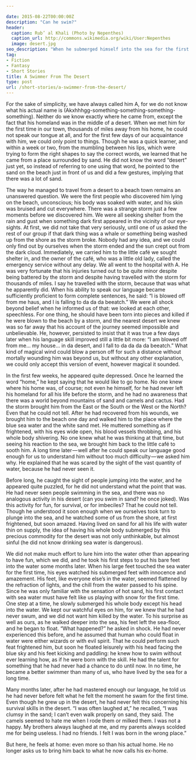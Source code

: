 ```yaml
---

date: 2015-08-22T00:00:00Z
description: "Can he swim?"
header:
  caption: Rub’ al Khali (Photo by Nepenthes)
  caption_url: http://commons.wikimedia.org/wiki/User:Nepenthes
  image: desert.jpg
seo_description: "When he submerged himself into the sea for the first time, he discovered something unusual..."
tag:
- Fiction
- Fantasy
- Short Stories
title: A Swimmer From The Desert
type: post
url: /short-stories/a-swimmer-from-the-desert/
---
```


For the sake of simplicity, we have always called him A, for we do not know what his actual name is (Akxhhhgg-something-something-something-something).
Neither do we know exactly where he came from, except the fact that his homeland was in the middle of a desert. When we met him for the first time in our town, thousands of miles away from his home, he could not speak our tongue at all, and for the first few days of our acquaintance with him, we could only point to things. Though he was a quick learner, and within a week or two, from the mumbling between his lips, which were trying to form the right shapes to say the correct words, we learned that he came from a place surrounded by sand. He did not know the word “desert” just yet, so instead of referring to one using that word, he pointed to the sand on the beach just in front of us and did a few gestures, implying that there was a lot of sand.

The way he managed to travel from a desert to a beach town remains an unanswered question. We were the first people who discovered him lying on the beach, unconscious; his body was soaked with water, and his skin was bruised and cut everywhere. There was a strange storm just a few moments before we discovered him. We were all seeking shelter from the rain and gust when something dark first appeared in the vicinity of our eye-sights. At first, we did not take that very seriously, until one of us asked the rest of our group if that dark thing was a whale or something being washed up from the shore as the storm broke. Nobody had any idea, and we could only find out by ourselves when the storm ended and the sun crept out from the dark cloud. Immediately, we carried him to the little café we sought shelter in, and the owner of the café, who was a little old lady, called the emergency service without any delay. We all went to the hospital with A. He was very fortunate that his injuries turned out to be quite minor despite being battered by the storm and despite having travelled with the storm for thousands of miles. I say he travelled with the storm, because that was what he apparently did. When his ability to speak our language became sufficiently proficient to form complete sentences, he said: “I is blowed off from me haus, and I is falling to da da da beeatch.”
We were all shock beyond belief when he informed us of that: we looked at each other, speechless. For one thing, he should have been torn into pieces and killed if he were blown to the beach by a storm, and the nearest desert we knew was so far away that his account of the journey seemed impossible and unbelievable. He, however, persisted to insist that it was true a few days later when his language skill improved still a little bit more: “I am blowed off from me… my house… in da desert, and I fall to da da da da beeatch.” What kind of magical wind could blow a person off for such a distance without mortally wounding him was beyond us, but without any other explanation, we could only accept this version of event, however magical it sounded.

In the first few weeks, he appeared quite depressed. Once he learned the word “home,” he kept saying that he would like to go home. No one knew where his home was, of course; not even he himself, for he had never left his homeland for all his life before the storm, and he had no awareness that there was a world beyond mountains of sand and camels and cactus. Had the storm brought him from the East or the South or the West or the North? Even that he could not tell. After he had recovered from his wounds, we brought him to the beach one day and walked him to the place where the blue sea water and the white sand met. He muttered something as if frightened, with his eyes wide open, his blood vessels throbbing, and his whole body shivering. No one knew what he was thinking at that time, but seeing his reaction to the sea, we brought him back to the little café to sooth him. A long time later — well after he could speak our language good enough for us to understand him without too much difficulty — we asked him why. He explained that he was scared by the sight of the vast quantity of water, because he had never seen it.

Before long, he caught the sight of people jumping into the water, and he appeared quite puzzled, for he did not understand what the point that was. He had never seen people swimming in the sea, and there was no analogous activity in his desert (can you swim in sand? he once joked). Was this activity for fun, for survival, or for imbeciles? That he could not tell. Though he understood it soon enough when we ourselves took turn to plunge into the sea, and he watched some of us from the shore, at first frightened, but soon amazed. Having lived on sand for all his life with water thin on supply, the idea of having his whole body submerged by this precious commodity for the desert was not only unthinkable, but almost sinful (he did not know drinking sea water is dangerous).

We did not make much effort to lure him into the water other than appearing to have fun, which we did, and he took his first steps to put his bare feet into the water some months later. When his large feet touched the sea water for the first time, his eyes watched his submerged feet with innocence and amazement. His feet, like everyone else’s in the water, seemed flattened by the refraction of lights, and the chill from the water passed to his spine. Since he was only familiar with the sensation of hot sand, his first contact with sea water must have felt like us playing with snow for the first time. One step at a time, he slowly submerged his whole body except his head into the water. We kept our watchful eyes on him, for we knew that he had never swum, and we did not want him killed by the water. To his surprise as well as ours, as he walked deeper into the sea, his feet left the sea-floor, and he began to float. “What happened?” he asked in shock. He had never experienced this before, and he assumed that human who could float in water were either wizards or with evil spirit. That he could perform such feat frightened him, but soon he floated leisurely with his head facing the blue sky and his feet kicking and paddling: he knew how to swim without ever learning how, as if he were born with the skill. He had the talent for something that he had never had a chance to do until now. In no time, he became a better swimmer than many of us, who have lived by the sea for a long time.

Many months later, after he had mastered enough our language, he told us he had never before felt what he felt the moment he swam for the first time. Even though he grew up in the desert, he had never felt this concerning his survival skills in the desert. “I was often laughed at,” he recalled, “I was clumsy in the sand; I can’t even walk properly on sand, they said. The camels seemed to hate me when I rode them or milked them. I was not a happy. My brothers always laughed at me, and my parents always scolded me for being useless. I had no friends. I felt I was born in the wrong place.”

But here, he feels at home: even more so than his actual home. He no longer asks us to bring him back to what he now calls his ex-home.
